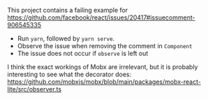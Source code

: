 This project contains a failing example for https://github.com/facebook/react/issues/20417#issuecomment-906545335

- Run `yarn`, followed by `yarn serve`.
- Observe the issue when removing the comment in `Component`
- The issue does not occur if `observe` is left out

I think the exact workings of Mobx are irrelevant, but it is probably interesting to see what the decorator does: https://github.com/mobxjs/mobx/blob/main/packages/mobx-react-lite/src/observer.ts